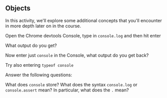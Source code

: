 ## Objects

In this activity, we'll explore some additional concepts that you'll encounter in more depth later on in the course.

Open the Chrome devtools Console, type in `console.log` and then hit enter

What output do you get? <!-- gives me te function -->

Now enter just `console` in the Console, what output do you get back? <!-- gives me te options from console -->

Try also entering `typeof console` <!-- gives me te data type of givin element -->

Answer the following questions:

What does `console` store? <!-- bunch of different methods -->
What does the syntax `console.log` or `console.assert` mean? In particular, what does the `.` mean? <!-- use the log function from console object , "." lets us the reach the elements inside object -->
